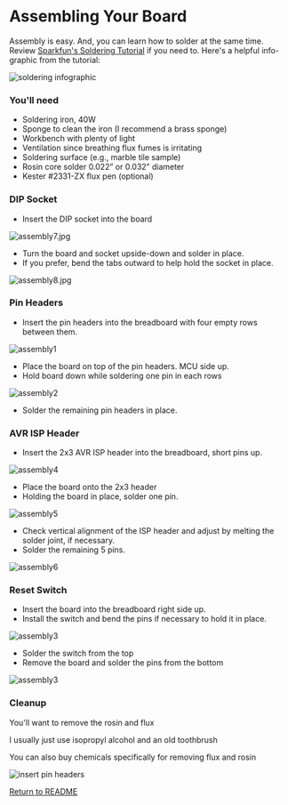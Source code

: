 # Assembling Your Board

Assembly is easy. And, you can learn how to solder at the same time. Review [Sparkfun's Soldering Tutorial](https://learn.sparkfun.com/tutorials/how-to-solder---through-hole-soldering) if you need to. Here's a helpful info-graphic from the tutorial:

![soldering infographic](https://cdn.sparkfun.com/assets/c/d/a/a/9/523b1189757b7fb36e8b456b.jpg)

### You'll need
* Soldering iron, 40W
* Sponge to clean the iron (I recommend a brass sponge)
* Workbench with plenty of light
* Ventilation since breathing flux fumes is irritating
* Soldering surface (e.g., marble tile sample)
* Rosin core solder 0.022” or 0.032” diameter
* Kester #2331-ZX flux pen (optional)

### DIP Socket

* Insert the DIP socket into the board

![assembly7.jpg](images/assembly7.jpg)

* Turn the board and socket upside-down and solder in place.
* If you prefer, bend the tabs outward to help hold the socket in place.

![assembly8.jpg](images/assembly8.jpg)

### Pin Headers

* Insert the pin headers into the breadboard with four empty rows between them.

![assembly1](images/assembly1.jpg)

* Place the board on top of the pin headers. MCU side up.
* Hold board down while soldering one pin in each rows

![assembly2](images/assembly2.jpg)

* Solder the remaining pin headers in place.

### AVR ISP Header

* Insert the 2x3 AVR ISP header into the breadboard, short pins up.

![assembly4](images/assembly4.jpg)

* Place the board onto the 2x3 header
* Holding the board in place, solder one pin.

![assembly5](images/assembly5.jpg)

* Check vertical alignment of the ISP header and adjust by melting the solder joint, if necessary.
* Solder the remaining 5 pins.

![assembly6](images/assembly6.jpg)

### Reset Switch

* Insert the board into the breadboard right side up.
* Install the switch and bend the pins if necessary to hold it in place.

![assembly3](images/assembly3.jpg)

* Solder the switch from the top
* Remove the board and solder the pins from the bottom

![assembly3](images/assembly10.jpg)

### Cleanup

You'll want to remove the rosin and flux

I usually just use isopropyl alcohol and an old toothbrush

You can also buy chemicals specifically for removing flux and rosin

![insert pin headers](images/assembly_isopropyl.jpg)

[Return to README](README.md)
